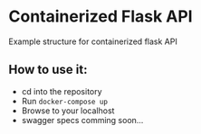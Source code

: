 # Containerized Flask API
Example structure for containerized flask API

## How to use it:

* cd into the repository
* Run
```docker-compose up```
* Browse to your localhost
* swagger specs comming soon...


